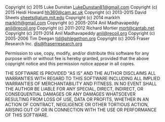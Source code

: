 Copyright (c) 2015 Luke Dunstan <LukeDunstan81@gmail.com>
Copyright (c) 2015 Heidi Howard <hh360@cam.ac.uk>
Copyright (c) 2013-2015 David Sheets <sheets@alum.mit.edu>
Copyright (c) 2014 marklrh <marklrh@gmail.com>
Copyright (c) 2005-2014 Anil Madhavapeddy <anil@recoil.org>
Copyright (c) 2011-2012 Richard Mortier <mort@cantab.net>
Copyright (c) 2011-2014 Anil Madhavapeddy <anil@recoil.org>
Copyright (c) 2005-2006 Tim Deegan <tjd@phlegethon.org>
Copyright (c) 2005 Fraser Research Inc. <djs@fraserresearch.org>

Permission to use, copy, modify, and/or distribute this software for any
purpose with or without fee is hereby granted, provided that the above
copyright notice and this permission notice appear in all copies.

THE SOFTWARE IS PROVIDED "AS IS" AND THE AUTHOR DISCLAIMS ALL WARRANTIES
WITH REGARD TO THIS SOFTWARE INCLUDING ALL IMPLIED WARRANTIES OF
MERCHANTABILITY AND FITNESS. IN NO EVENT SHALL THE AUTHOR BE LIABLE FOR
ANY SPECIAL, DIRECT, INDIRECT, OR CONSEQUENTIAL DAMAGES OR ANY DAMAGES
WHATSOEVER RESULTING FROM LOSS OF USE, DATA OR PROFITS, WHETHER IN AN
ACTION OF CONTRACT, NEGLIGENCE OR OTHER TORTIOUS ACTION, ARISING OUT OF
OR IN CONNECTION WITH THE USE OR PERFORMANCE OF THIS SOFTWARE.

